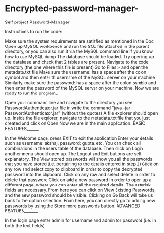 # Encrypted-password-manager-
Self project
Password-Manager

Instructions to run the code:

Make sure the system requirements are satisfied as mentioned in the Doc
Open up MySQL workbench and run the SQL file attached in the parent directory, or you can also run it via the MySQL command line if you know how to use MySQL dump
The database should be loaded. Try opening up the database and check that 2 tables are present.
Navigate to the code directory (the one where this file is present)
Go to Files > and open the metadata.txt file
Make sure the username: has a space after the colon symbol and then enter th username of the MySQL server on your machine Similarly, make sure the password: has a space after the colon symblo and then enter the password of the MySQL server on your machine.
Now we are ready to run the program_

Open your command line and navigate to the directory you see PasswordAuthenticator.jar file in
write the command "java -jar PasswordAuthenticator.jar" (without the quotes)
A file explorer should open up.
Inside the file explorer, navigate to the metadata.txt file that you just created and click on Open
Now we are in the main application.
BASIC FEATURES______

In the Welcome page, press EXIT to exit the application
Enter your details such as username: akshaj, password: gupta, etc. You can check all combinations in the users table of the database.
Then click on Login another menu should open up. The Logout and Exit buttons are self explanatory.
The View stored passwords will show you all the passwords that you have stored (i.e. pertaining to the details entered in step 2)
Click on any row and select copy to clipboard in order to copy the decrypted password into the clipboard.
Click on any row and select delete in order to delete that password
Click on add a new password in order to open up a different page, where you can enter all the required details. The asterisk fields are necessary.
From here you can click on View Existing Passwords, and the new password should be visible.
Clicking on Go Back will take us back to the option selection.
From here, you can directly go to adding new passwords by using the Store more passwords button.
ADVANCED FEATUES_______

In the login page enter admin for username and admin for password (i.e. in both the text fields)
